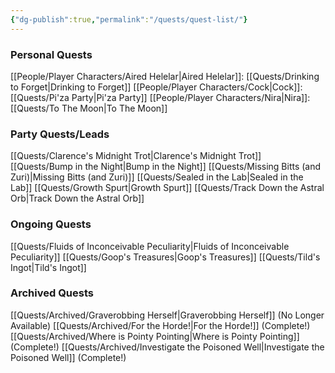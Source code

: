 ```yaml
---
{"dg-publish":true,"permalink":"/quests/quest-list/"}
---
```


### Personal Quests
[[People/Player Characters/Aired Helelar\|Aired Helelar]]: [[Quests/Drinking to Forget\|Drinking to Forget]]
[[People/Player Characters/Cock\|Cock]]: [[Quests/Pi'za Party\|Pi'za Party]]
[[People/Player Characters/Nira\|Nira]]: [[Quests/To The Moon\|To The Moon]]
### Party Quests/Leads
[[Quests/Clarence's Midnight Trot\|Clarence's Midnight Trot]]
[[Quests/Bump in the Night\|Bump in the Night]]
[[Quests/Missing Bitts (and Zuri)\|Missing Bitts (and Zuri)]]
[[Quests/Sealed in the Lab\|Sealed in the Lab]]
[[Quests/Growth Spurt\|Growth Spurt]]
[[Quests/Track Down the Astral Orb\|Track Down the Astral Orb]]
### Ongoing Quests
[[Quests/Fluids of Inconceivable Peculiarity\|Fluids of Inconceivable Peculiarity]]
[[Quests/Goop's Treasures\|Goop's Treasures]]
[[Quests/Tild's Ingot\|Tild's Ingot]]
### Archived Quests
[[Quests/Archived/Graverobbing Herself\|Graverobbing Herself]] (No Longer Available)
[[Quests/Archived/For the Horde!\|For the Horde!]] (Complete!)
[[Quests/Archived/Where is Pointy Pointing\|Where is Pointy Pointing]] (Complete!)
[[Quests/Archived/Investigate the Poisoned Well\|Investigate the Poisoned Well]] (Complete!)